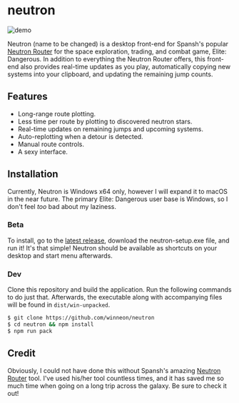 # neutron

![demo](http://i.imgur.com/u8Ph9W6.gif)

Neutron (name to be changed) is a desktop front-end for Spansh's popular [Neutron Router](https://www.spansh.co.uk/) for the space exploration, trading, and combat game, Elite: Dangerous. In addition to everything the Neutron Router offers, this front-end also provides real-time updates as you play, automatically copying new systems into your clipboard, and updating the remaining jump counts.

## Features

* Long-range route plotting.
* Less time per route by plotting to discovered neutron stars.
* Real-time updates on remaining jumps and upcoming systems.
* Auto-replotting when a detour is detected.
* Manual route controls.
* A sexy interface.


## Installation

Currently, Neutron is Windows x64 only, however I will expand it to macOS in the near future. The primary Elite: Dangerous user base is Windows, so I don't feel *too* bad about my laziness.

### Beta

To install, go to the [latest release]( https://github.com/winneon/neutron/releases/latest), download the neutron-setup.exe file, and run it! It's that simple! Neutron should be available as shortcuts on your desktop and start menu afterwards.

### Dev

Clone this repository and build the application. Run the following commands to do just that. Afterwards, the executable along with accompanying files will be found in `dist/win-unpacked`.

```bash
$ git clone https://github.com/winneon/neutron
$ cd neutron && npm install
$ npm run pack
```

## Credit

Obviously, I could not have done this without Spansh's amazing [Neutron Router](https://www.spansh.co.uk/) tool. I've used his/her tool countless times, and it has saved me so much time when going on a long trip across the galaxy. Be sure to check it out!
